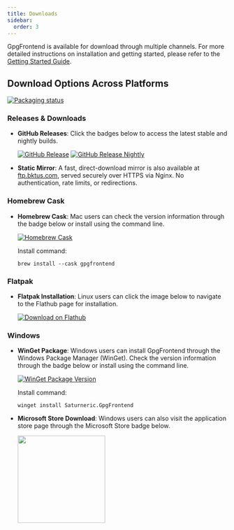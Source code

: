 ```yaml
---
title: Downloads
sidebar:
  order: 3
---
```


GpgFrontend is available for download through multiple channels. For more
detailed instructions on installation and getting started, please refer to the
[Getting Started Guide](/overview/getting-started/).

## Download Options Across Platforms

[![Packaging status](https://repology.org/badge/vertical-allrepos/gpgfrontend.svg)](https://repology.org/project/gpgfrontend/versions)

### Releases & Downloads

- **GitHub Releases**: Click the badges below to access the latest stable and nightly builds.

  [![GitHub Release](https://img.shields.io/github/downloads/saturneric/GpgFrontend/latest/total?style=for-the-badge)](https://github.com/saturneric/GpgFrontend/releases/latest)
  [![GitHub Release Nightly](https://img.shields.io/github/downloads/saturneric/GpgFrontend/nightly/total?style=for-the-badge)](https://github.com/saturneric/GpgFrontend/releases/nightly)

- **Static Mirror**: A fast, direct-download mirror is also available at  
  [ftp.bktus.com](https://ftp.bktus.com/GpgFrontend/), served securely over HTTPS via Nginx. No authentication, rate limits, or redirections.

### Homebrew Cask

- **Homebrew Cask**: Mac users can check the version information through the
  badge below or install using the command line.

  [![Homebrew Cask](https://img.shields.io/homebrew/cask/v/gpgfrontend?style=for-the-badge)](https://formulae.brew.sh/cask/gpgfrontend)

  Install command:

  ```
  brew install --cask gpgfrontend
  ```

### Flatpak

- **Flatpak Installation**: Linux users can click the image below to navigate to
  the Flathub page for installation.

  [![Download on Flathub](https://flathub.org/api/badge?locale=en)](https://flathub.org/apps/com.bktus.gpgfrontend)

### Windows

- **WinGet Package**: Windows users can install GpgFrontend through the Windows
  Package Manager (WinGet). Check the version information through the badge
  below or install using the command line.

  [![WinGet Package Version](https://img.shields.io/winget/v/Saturneric.GpgFrontend?style=for-the-badge)](https://repology.org/project/gpgfrontend/versions)

  Install command:

  ```
  winget install Saturneric.GpgFrontend
  ```

- **Microsoft Store Download**: Windows users can also visit the application
  store page through the Microsoft Store badge below.

  <a href="https://apps.microsoft.com/detail/9nh716mqk2b5">
    <img src="https://get.microsoft.com/images/en-us%20dark.svg" width="200"/>
  </a>
